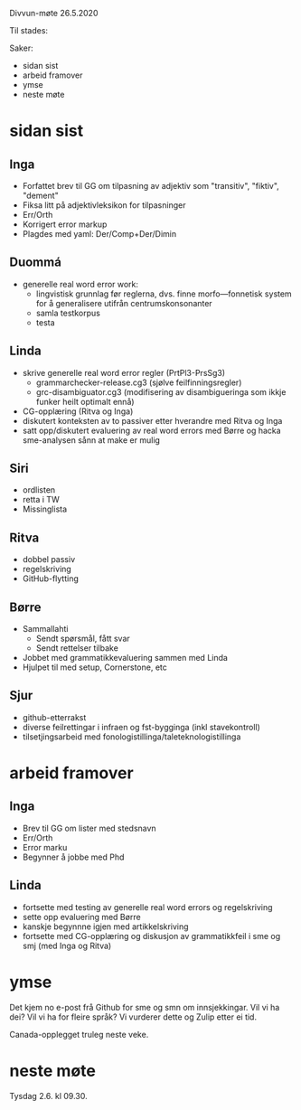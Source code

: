 Divvun-møte 26.5.2020

Til stades:

Saker:
* sidan sist
* arbeid framover
* ymse
* neste møte

#  sidan sist

##  Inga
* Forfattet brev til GG om tilpasning av adjektiv som "transitiv", "fiktiv", "dement"
* Fiksa litt på adjektivleksikon for tilpasninger
* Err/Orth
* Korrigert error markup
* Plagdes med yaml: Der/Comp+Der/Dimin

##  Duommá
* generelle real word error work:
    - lingvistisk grunnlag før reglerna, dvs. finne morfo—fonnetisk system for å generalisere utifrån centrumskonsonanter
    - samla testkorpus
    - testa

##  Linda
* skrive generelle real word error regler (PrtPl3-PrsSg3)
    - grammarchecker-release.cg3 (sjølve feilfinningsregler)
    - grc-disambiguator.cg3 (modifisering av disambigueringa som ikkje funker heilt optimalt ennå)
* CG-opplæring (Ritva og Inga)
* diskutert konteksten av to passiver etter hverandre med Ritva og Inga
* satt opp/diskutert evaluering av real word errors med Børre og hacka sme-analysen sånn at make er mulig

##  Siri
* ordlisten
* retta i TW
* Missinglista

##  Ritva
* dobbel passiv
* regelskriving
* GitHub-flytting

##  Børre
* Sammallahti
    - Sendt spørsmål, fått svar
    - Sendt rettelser tilbake
* Jobbet med grammatikkevaluering sammen med Linda
* Hjulpet til med setup, Cornerstone, etc

##  Sjur

* github-etterrakst
* diverse feilrettingar i infraen og fst-bygginga (inkl stavekontroll)
* tilsetjingsarbeid med fonologistillinga/taleteknologistillinga

#  arbeid framover

##  Inga
* Brev til GG om lister med stedsnavn
* Err/Orth
* Error marku
* Begynner å jobbe med Phd

##  Linda
* fortsette med testing av generelle real word errors og regelskriving
* sette opp evaluering med Børre
* kanskje begynnne igjen med artikkelskriving
* fortsette med CG-opplæring og diskusjon av grammatikkfeil i sme og smj (med Inga og Ritva)

#  ymse

Det kjem no e-post frå Github for sme og smn om innsjekkingar. Vil vi ha dei? Vil vi ha for fleire språk? Vi vurderer dette og Zulip etter ei tid.

Canada-opplegget truleg neste veke.

#  neste møte

Tysdag 2.6. kl 09.30.
